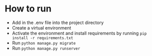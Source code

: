 # How to run

- Add in the .env file into the project directory
- Create a virtual environment
- Activate the environment and install requirements by running `pip install -r requirements.txt`
- Run `python manage.py migrate`
- Run `python manage.py runserver`
